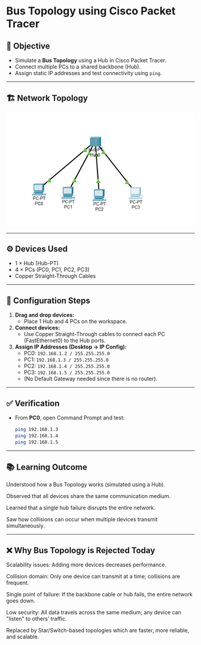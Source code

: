 # Bus Topology using Cisco Packet Tracer

## 📌 Objective
- Simulate a **Bus Topology** using a Hub in Cisco Packet Tracer.  
- Connect multiple PCs to a shared backbone (Hub).  
- Assign static IP addresses and test connectivity using `ping`.

---

## 🏗️ Network Topology
![Bus Topology](bustopology.png)  


---

## ⚙️ Devices Used
- 1 × Hub (Hub-PT)  
- 4 × PCs (PC0, PC1, PC2, PC3)  
- Copper Straight-Through Cables  

---

## 🔧 Configuration Steps
1. **Drag and drop devices:**
   - Place 1 Hub and 4 PCs on the workspace.
2. **Connect devices:**
   - Use Copper Straight-Through cables to connect each PC (FastEthernet0) to the Hub ports.
3. **Assign IP Addresses (Desktop → IP Config):**
   - PC0: `192.168.1.2 / 255.255.255.0`
   - PC1: `192.168.1.3 / 255.255.255.0`
   - PC2: `192.168.1.4 / 255.255.255.0`
   - PC3: `192.168.1.5 / 255.255.255.0`
   - (No Default Gateway needed since there is no router).

---

## ✅ Verification
- From **PC0**, open Command Prompt and test:
  ```bash
  ping 192.168.1.3
  ping 192.168.1.4
  ping 192.168.1.5


---

## 📚 Learning Outcome

Understood how a Bus Topology works (simulated using a Hub).

Observed that all devices share the same communication medium.

Learned that a single hub failure disrupts the entire network.

Saw how collisions can occur when multiple devices transmit simultaneously.

---


## ❌ Why Bus Topology is Rejected Today

Scalability issues: Adding more devices decreases performance.

Collision domain: Only one device can transmit at a time; collisions are frequent.

Single point of failure: If the backbone cable or hub fails, the entire network goes down.

Low security: All data travels across the same medium; any device can "listen" to others’ traffic.

Replaced by Star/Switch-based topologies which are faster, more reliable, and scalable.